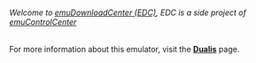 ###### Welcome to [emuDownloadCenter (EDC)](https://github.com/PhoenixInteractiveNL/emuDownloadCenter/wiki/), EDC is a side project of [emuControlCenter](https://github.com/PhoenixInteractiveNL/emuControlCenter/wiki/)

For more information about this emulator, visit the [**Dualis**](https://github.com/PhoenixInteractiveNL/emuDownloadCenter/wiki/Emulator-dualis#menu) page.
